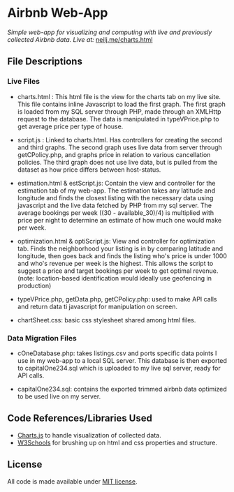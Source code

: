 # Airbnb Web-App


*Simple web-app for visualizing and computing with live and previously collected Airbnb data. Live at:* [neilj.me/charts.html](http://www.neilj.me/charts.html)

## File Descriptions
### Live Files

- charts.html : This html file is the view for the charts tab on my live site. This file contains inline Javascript to load the first graph. The first graph is loaded from my SQL server through PHP, made through an XMLHttp request to the database. The data is manipulated in typeVPrice.php to get average price per type of house.

- script.js : Linked to charts.html. Has controllers for creating the second and third graphs. The second graph uses live data from server through getCPolicy.php, and graphs price in relation to various cancellation policies. The third graph does not use live data, but is pulled from the dataset as how price differs between host-status.

- estimation.html & estScript.js: Contain the view and controller for the estimation tab of my web-app. The estimation takes any latitude and longitude and finds the closest listing with the necessary data using javascript and the live data fetched by PHP from my sql server. The average bookings per week ((30 - available_30)/4) is multiplied with price per night to determine an estimate of how much one would make per week.

- optimization.html & optiScript.js: View and controller for optimization tab. Finds the neighborhood your listing is in by comparing latitude and longitude, then goes back and finds the listing who's price is under 1000 and who's revenue per week is the highest. This allows the script to suggest a price and target bookings per week to get optimal revenue. (note: location-based identification would ideally use geofencing in production)

- typeVPrice.php, getData.php, getCPolicy.php: used to make API calls and return data ti javascript for manipulation on screen.

- chartSheet.css: basic css stylesheet shared among html files.

### Data Migration Files

- cOneDatabase.php: takes listings.csv and ports specific data points I use in my web-app to a local SQL server. This database is then exported to capitalOne234.sql which is uploaded to my live sql server, ready for API calls.

- capitalOne234.sql: contains the exported trimmed airbnb data optimized to be used live on my server.
## Code References/Libraries Used
  - [Charts.js](http://www.chartjs.org/) to handle visualization of collected data.
  - [W3Schools](https://www.w3schools.com/) for brushing up on html and css properties and structure.

## License

All code is made available under [MIT license](http://opensource.org/licenses/MIT).

